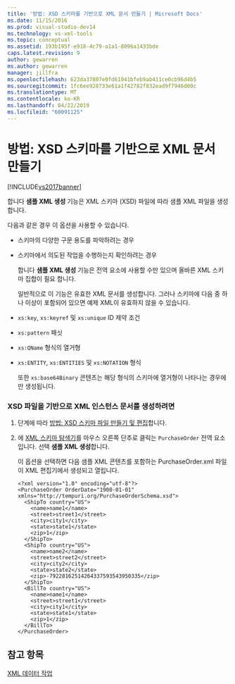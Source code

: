 ```yaml
---
title: '방법: XSD 스키마를 기반으로 XML 문서 만들기 | Microsoft Docs'
ms.date: 11/15/2016
ms.prod: visual-studio-dev14
ms.technology: vs-xml-tools
ms.topic: conceptual
ms.assetid: 193b195f-e918-4c79-a1a1-8096a1433bde
caps.latest.revision: 9
author: gewarren
ms.author: gewarren
manager: jillfra
ms.openlocfilehash: 623da37807e0fd61041bfeb9ab411ce0cb96d4b5
ms.sourcegitcommit: 1fc6ee928733e61a1f42782f832ead9f7946d00c
ms.translationtype: MT
ms.contentlocale: ko-KR
ms.lasthandoff: 04/22/2019
ms.locfileid: "60091125"
---
```

# <a name="how-to-create-an-xml-document-based-on-an-xsd-schema"></a>방법: XSD 스키마를 기반으로 XML 문서 만들기
[!INCLUDE[vs2017banner](../includes/vs2017banner.md)]

합니다 **샘플 XML 생성** 기능은 XML 스키마 (XSD) 파일에 따라 샘플 XML 파일을 생성 합니다.  
  
 다음과 같은 경우 이 옵션을 사용할 수 있습니다.  
  
- 스키마의 다양한 구문 용도를 파악하려는 경우  
  
- 스키마에서 의도된 작업을 수행하는지 확인하려는 경우  
  
  합니다 **샘플 XML 생성** 기능은 전역 요소에 사용할 수만 있으며 올바른 XML 스키마 집합이 필요 합니다.  
  
  일반적으로 이 기능은 유효한 XML 문서를 생성합니다. 그러나 스키마에 다음 중 하나 이상이 포함되어 있으면 예제 XML이 유효하지 않을 수 있습니다.  
  
- `xs:key`, `xs:keyref` 및 `xs:unique` ID 제약 조건  
  
- `xs:pattern` 패싯  
  
- `xs:QName` 형식의 열거형  
  
- `xs:ENTITY`, `xs:ENTITIES` 및 `xs:NOTATION` 형식  
  
  또한 `xs:base64Binary` 콘텐츠는 해당 형식의 스키마에 열거형이 나타나는 경우에만 생성됩니다.  
  
### <a name="to-generate-an-xml-instance-document-based-on-the-xsd-file"></a>XSD 파일을 기반으로 XML 인스턴스 문서를 생성하려면  
  
1. 단계에 따라 [방법: XSD 스키마 파일 만들기 및 편집](../xml-tools/how-to-create-and-edit-an-xsd-schema-file.md)합니다.  
  
2. 에 [XML 스키마 탐색기](../xml-tools/xml-schema-explorer.md)를 마우스 오른쪽 단추로 클릭는 `PurchaseOrder` 전역 요소입니다. 선택 **샘플 XML 생성**합니다.  
  
     이 옵션을 선택하면 다음 샘플 XML 콘텐츠를 포함하는 PurchaseOrder.xml 파일이 XML 편집기에서 생성되고 열립니다.  
  
    ```  
    <?xml version="1.0" encoding="utf-8"?>  
    <PurchaseOrder OrderDate="1900-01-01" xmlns="http://tempuri.org/PurchaseOrderSchema.xsd">  
      <ShipTo country="US">  
        <name>name1</name>  
        <street>street1</street>  
        <city>city1</city>  
        <state>state1</state>  
        <zip>1</zip>  
      </ShipTo>  
      <ShipTo country="US">  
        <name>name2</name>  
        <street>street2</street>  
        <city>city2</city>  
        <state>state2</state>  
        <zip>-79228162514264337593543950335</zip>  
      </ShipTo>  
      <BillTo country="US">  
        <name>name1</name>  
        <street>street1</street>  
        <city>city1</city>  
        <state>state1</state>  
        <zip>1</zip>  
      </BillTo>  
    </PurchaseOrder>  
    ```  
  
## <a name="see-also"></a>참고 항목  
 [XML 데이터 작업](../xml-tools/working-with-xml-data.md)
